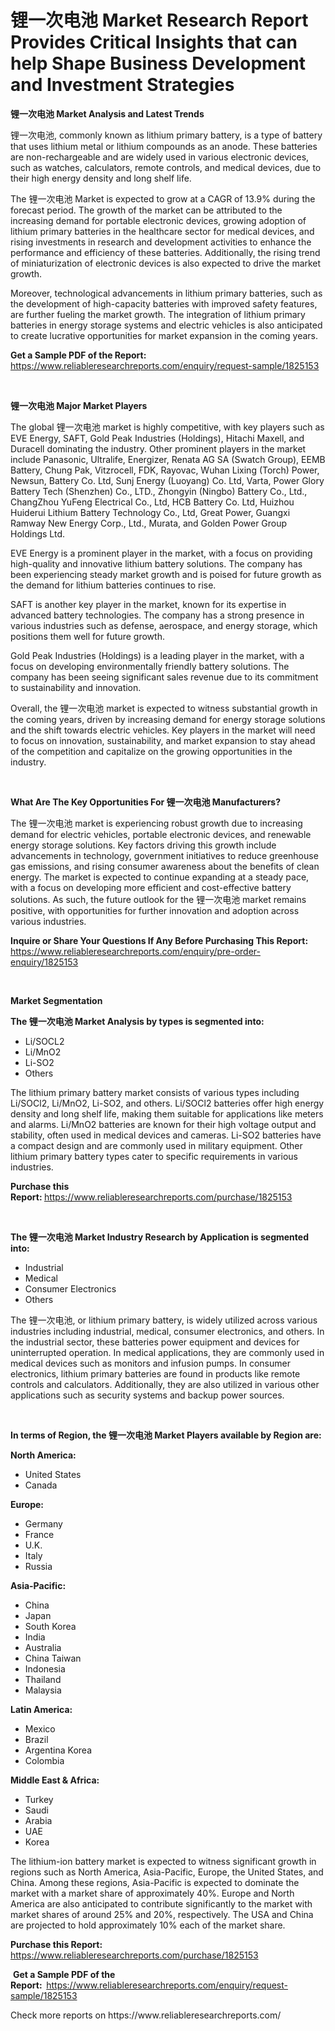 <p><h1>锂一次电池 Market Research Report Provides Critical Insights that can help Shape Business Development and Investment Strategies</h1></p><p><strong>锂一次电池 Market Analysis and Latest Trends</strong></p>
<p><p>锂一次电池, commonly known as lithium primary battery, is a type of battery that uses lithium metal or lithium compounds as an anode. These batteries are non-rechargeable and are widely used in various electronic devices, such as watches, calculators, remote controls, and medical devices, due to their high energy density and long shelf life.</p><p>The 锂一次电池 Market is expected to grow at a CAGR of 13.9% during the forecast period. The growth of the market can be attributed to the increasing demand for portable electronic devices, growing adoption of lithium primary batteries in the healthcare sector for medical devices, and rising investments in research and development activities to enhance the performance and efficiency of these batteries. Additionally, the rising trend of miniaturization of electronic devices is also expected to drive the market growth.</p><p>Moreover, technological advancements in lithium primary batteries, such as the development of high-capacity batteries with improved safety features, are further fueling the market growth. The integration of lithium primary batteries in energy storage systems and electric vehicles is also anticipated to create lucrative opportunities for market expansion in the coming years.</p></p>
<p><strong>Get a Sample PDF of the Report:&nbsp;</strong> <a href="https://www.reliableresearchreports.com/enquiry/request-sample/1825153">https://www.reliableresearchreports.com/enquiry/request-sample/1825153</a></p>
<p>&nbsp;</p>
<p><strong>锂一次电池 Major Market Players</strong></p>
<p><p>The global 锂一次电池 market is highly competitive, with key players such as EVE Energy, SAFT, Gold Peak Industries (Holdings), Hitachi Maxell, and Duracell dominating the industry. Other prominent players in the market include Panasonic, Ultralife, Energizer, Renata AG SA (Swatch Group), EEMB Battery, Chung Pak, Vitzrocell, FDK, Rayovac, Wuhan Lixing (Torch) Power, Newsun, Battery Co. Ltd, Sunj Energy (Luoyang) Co. Ltd, Varta, Power Glory Battery Tech (Shenzhen) Co., LTD., Zhongyin (Ningbo) Battery Co., Ltd., ChangZhou YuFeng Electrical Co., Ltd, HCB Battery Co. Ltd, Huizhou Huiderui Lithium Battery Technology Co., Ltd, Great Power, Guangxi Ramway New Energy Corp., Ltd., Murata, and Golden Power Group Holdings Ltd.</p><p>EVE Energy is a prominent player in the market, with a focus on providing high-quality and innovative lithium battery solutions. The company has been experiencing steady market growth and is poised for future growth as the demand for lithium batteries continues to rise.</p><p>SAFT is another key player in the market, known for its expertise in advanced battery technologies. The company has a strong presence in various industries such as defense, aerospace, and energy storage, which positions them well for future growth.</p><p>Gold Peak Industries (Holdings) is a leading player in the market, with a focus on developing environmentally friendly battery solutions. The company has been seeing significant sales revenue due to its commitment to sustainability and innovation.</p><p>Overall, the 锂一次电池 market is expected to witness substantial growth in the coming years, driven by increasing demand for energy storage solutions and the shift towards electric vehicles. Key players in the market will need to focus on innovation, sustainability, and market expansion to stay ahead of the competition and capitalize on the growing opportunities in the industry.</p></p>
<p>&nbsp;</p>
<p><strong>What Are The Key Opportunities For 锂一次电池 Manufacturers?</strong></p>
<p><p>The 锂一次电池 market is experiencing robust growth due to increasing demand for electric vehicles, portable electronic devices, and renewable energy storage solutions. Key factors driving this growth include advancements in technology, government initiatives to reduce greenhouse gas emissions, and rising consumer awareness about the benefits of clean energy. The market is expected to continue expanding at a steady pace, with a focus on developing more efficient and cost-effective battery solutions. As such, the future outlook for the 锂一次电池 market remains positive, with opportunities for further innovation and adoption across various industries.</p></p>
<p><strong>Inquire or Share Your Questions If Any Before Purchasing This Report:</strong> <a href="https://www.reliableresearchreports.com/enquiry/pre-order-enquiry/1825153">https://www.reliableresearchreports.com/enquiry/pre-order-enquiry/1825153</a></p>
<p>&nbsp;</p>
<p><strong>Market Segmentation</strong></p>
<p><strong>The 锂一次电池 Market Analysis by types is segmented into:</strong></p>
<p><ul><li>Li/SOCL2</li><li>Li/MnO2</li><li>Li-SO2</li><li>Others</li></ul></p>
<p><p>The lithium primary battery market consists of various types including Li/SOCl2, Li/MnO2, Li-SO2, and others. Li/SOCl2 batteries offer high energy density and long shelf life, making them suitable for applications like meters and alarms. Li/MnO2 batteries are known for their high voltage output and stability, often used in medical devices and cameras. Li-SO2 batteries have a compact design and are commonly used in military equipment. Other lithium primary battery types cater to specific requirements in various industries.</p></p>
<p><strong>Purchase this Report:&nbsp;</strong><a href="https://www.reliableresearchreports.com/purchase/1825153">https://www.reliableresearchreports.com/purchase/1825153</a></p>
<p>&nbsp;</p>
<p><strong>The 锂一次电池 Market Industry Research by Application is segmented into:</strong></p>
<p><ul><li>Industrial</li><li>Medical</li><li>Consumer Electronics</li><li>Others</li></ul></p>
<p><p>The 锂一次电池, or lithium primary battery, is widely utilized across various industries including industrial, medical, consumer electronics, and others. In the industrial sector, these batteries power equipment and devices for uninterrupted operation. In medical applications, they are commonly used in medical devices such as monitors and infusion pumps. In consumer electronics, lithium primary batteries are found in products like remote controls and calculators. Additionally, they are also utilized in various other applications such as security systems and backup power sources.</p></p>
<p>&nbsp;</p>
<p><strong>In terms of Region, the 锂一次电池 Market Players available by Region are:</strong></p>
<p>
    <p> <strong> North America: </strong>
        <ul>
            <li>United States</li>
            <li>Canada</li>
        </ul>
        </p> 
    <p> <strong> Europe: </strong>
        <ul>
            <li>Germany</li>
            <li>France</li>
            <li>U.K.</li>
            <li>Italy</li>
            <li>Russia</li>
        </ul>
        </p> 
    <p> <strong> Asia-Pacific: </strong>
        <ul>
            <li>China</li>
            <li>Japan</li>
            <li>South Korea</li>
            <li>India</li>
            <li>Australia</li>
            <li>China Taiwan</li>
            <li>Indonesia</li>
            <li>Thailand</li>
            <li>Malaysia</li>
        </ul>
        </p> 
    <p> <strong> Latin America: </strong>
        <ul>
            <li>Mexico</li>
            <li>Brazil</li>
            <li>Argentina Korea</li>
            <li>Colombia</li>
        </ul>
        </p> 
    <p> <strong> Middle East & Africa: </strong>
        <ul>
            <li>Turkey</li>
            <li>Saudi</li>
            <li>Arabia</li>
            <li>UAE</li>
            <li>Korea</li>
        </ul>
    </p>
    </p>
<p><p>The lithium-ion battery market is expected to witness significant growth in regions such as North America, Asia-Pacific, Europe, the United States, and China. Among these regions, Asia-Pacific is expected to dominate the market with a market share of approximately 40%. Europe and North America are also anticipated to contribute significantly to the market with market shares of around 25% and 20%, respectively. The USA and China are projected to hold approximately 10% each of the market share.</p></p>
<p><strong>Purchase this Report: </strong><a href="https://www.reliableresearchreports.com/purchase/1825153">https://www.reliableresearchreports.com/purchase/1825153</a></p>
<p>&nbsp;<strong>Get a Sample PDF of the Report:&nbsp;&nbsp;</strong><a href="https://www.reliableresearchreports.com/enquiry/request-sample/1825153">https://www.reliableresearchreports.com/enquiry/request-sample/1825153</a></p>
<p><strong></strong></p>
<p>Check more reports on https://www.reliableresearchreports.com/</p>